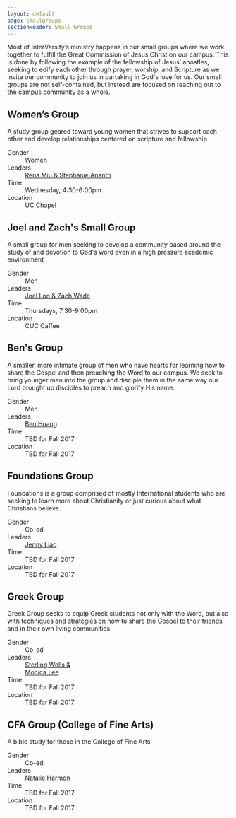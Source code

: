 ```yaml
---
layout: default
page: smallgroups
sectionHeader: Small Groups
---
```

<p>
Most of InterVarsity’s ministry happens in our small groups where we work together to fulfill the Great Commission of Jesus Christ on our campus. This is done by following the example of the fellowship of Jesus’ apostles, seeking to edify each other through prayer, worship, and Scripture as we invite our community to join us in partaking in God's love for us. Our small groups are not self-contained, but instead are focused on reaching out to the campus community as a whole. 
</p>
<div class="cogs">
	<div class="tricolumn">
		<div class="smallgroup">
			<h2>Women&rsquo;s Group</h2>
			<p>A study group geared toward young women that strives to support each other and develop relationships centered on scripture and fellowship</p>
			<dl>
			<dt>Gender</dt>
			<dd>Women</dd>
			<dt>Leaders</dt>
			<dd><a href="mailto:womensgroup@andrew.cmu.edu" target="_blank">Rena Miu &amp; Stephanie Ananth</a></dd>
			<dt>Time</dt>
			<dd>Wednesday, 4:30-6:00pm</dd>
			<dt>Location</dt>
			<dd>UC Chapel</dd>
			</dl>
		</div>
	</div>
	<div class="tricolumn">
		<div class="smallgroup">
			<h2>Joel and Zach's Small Group</h2>
			<p>A small group for men seeking to develop a community based around the study of and devotion to God's word even in a high pressure academic environment</p>
			<dl>
			<dt>Gender</dt>
			<dd>Men</dd>
			<dt>Leaders</dt>
			<dd><a href="mailto:mensgroup@andrew.cmu.edu" target="_blank">Joel Loo &amp; Zach Wade</a></dd>
			<dt>Time</dt>
			<dd>Thursdays, 7:30-9:00pm </dd>
			<dt>Location</dt>
			<dd>CUC Caffee</dd>
			</dl>
		</div>
	</div>
	<div class="tricolumn">
		<div class="smallgroup">
			<h2>Ben's Group</h2>
			<p>A smaller, more intimate group of men who have hearts for learning how to share the Gospel and then preaching the Word to our campus. We seek to bring younger men into the group and disciple them in the same way our Lord brought up disciples to preach and glorify His name.</p>
			<dl>
			<dt>Gender</dt>
			<dd>Men</dd>
			<dt>Leaders</dt>
			<dd><a href="mailto:evangelism@andrew.cmu.edu" target="_blank">Ben Huang</a></dd>
			<dt>Time</dt>
			<dd>TBD for Fall 2017</dd>
			<dt>Location</dt>
			<dd>TBD for Fall 2017</dd>
			</dl>
		</div>
	</div>
	<div class="tricolumn">
		<div class="smallgroup">
			<h2>Foundations Group</h2>
			<p>Foundations is a group comprised of mostly International students who are seeking to learn more about Christianity or just curious about what Christians believe. </p>
			<dl>
				<dt>Gender</dt> <dd>Co-ed</dd>
				<dt>Leaders</dt> <dd><a href="mailto:foundations@cmuintervarsity.org" target="_blank">Jenny Liao</a></dd>
				<dt>Time</dt> <dd>TBD for Fall 2017</dd>
				<dt>Location</dt> <dd>TBD for Fall 2017</dd>
			</dl>
		</div>
	</div>
	<div class="tricolumn">
		<div class="smallgroup">
			<h2>Greek Group</h2>
			<p>Greek Group seeks to equip Greek students not only with the Word, but also with techniques and strategies on how to share the Gospel to their friends and in their own living communities.</p>
			<dl>
				<dt>Gender</dt> <dd>Co-ed</dd>
				<dt>Leaders</dt> <dd><a href="mailto:greek@cmuintervarsity.org" target="_blank">Sterling Wells &amp; <br>Monica Lee</a></dd>
				<dt>Time</dt> <dd>TBD for Fall 2017</dd>
				<dt>Location</dt> <dd>TBD for Fall 2017</dd>
			</dl>
		</div>
	</div>
	<div class="tricolumn">
		<div class="smallgroup">
			<h2>CFA Group (College of Fine Arts)</h2>
			<p>A bible study for those in the College of Fine Arts</p>
			<dl>
			<dt>Gender</dt> <dd>Co-ed</dd>
			<dt>Leaders</dt> <dd><a href="mailto:cfa@cmuintervarsity.org" target="_blank">Natalie Harmon</a></dd>
			<dt>Time</dt> <dd>TBD for Fall 2017</dd>
			<dt>Location</dt> <dd>TBD for Fall 2017</dd>
			</dl>
		</div>
	</div>
</div>

